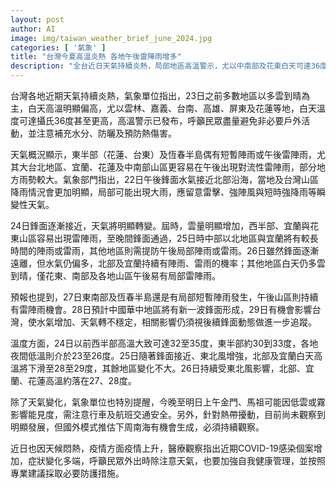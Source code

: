```yaml
---
layout: post
author: AI
image: img/taiwan_weather_brief_june_2024.jpg
categories: [ '氣象' ]
title: "台灣今夏高溫炎熱 各地午後雷陣雨增多"
description: "全台近日天氣持續炎熱，局部地區高溫警示，尤以中南部及花東白天可達36度，多地需提防午後大雷雨及短時強降雨。24日鋒面靠近，天氣明顯轉變，北部與宜蘭溫度下滑並出現較長時陣雨。交通受低雲霧影響需留意，南海熱帶擾動及疫情變化也需持續關注。"
---
```

台灣各地近期天氣持續炎熱，氣象單位指出，23日之前多數地區以多雲到晴為主，白天高溫明顯偏高，尤以雲林、嘉義、台南、高雄、屏東及花蓮等地，白天溫度可達攝氏36度甚至更高，高溫警示已發布，呼籲民眾盡量避免非必要戶外活動，並注意補充水分、防曬及預防熱傷害。

天氣概況顯示，東半部（花蓮、台東）及恆春半島偶有短暫陣雨或午後雷陣雨，尤其大台北地區、宜蘭、花蓮及中南部山區更容易在午後出現對流性雷陣雨，部分地方雨勢較大。氣象部門指出，22日午後鋒面水氣接近北部沿海，當地及台灣山區降雨情況會更加明顯，局部可能出現大雨，應留意雷擊、強陣風與短時強降雨等瞬變性天氣。

24日鋒面逐漸接近，天氣將明顯轉變。屆時，雲量明顯增加，西半部、宜蘭與花東山區容易出現雷陣雨，至晚間鋒面通過，25日時中部以北地區與宜蘭將有較長時間的陣雨或雷雨，其他地區則需提防午後局部陣雨或雷雨。26日雖然鋒面逐漸遠離，但水氣仍偏多，北部及宜蘭持續有陣雨、雷雨的機率；其他地區白天仍多雲到晴，僅花東、南部及各地山區午後易有局部雷陣雨。

預報也提到，27日東南部及恆春半島還是有局部短暫陣雨發生，午後山區則持續有雷陣雨機會。28日預計中國華中地區將有新一波鋒面形成，29日有機會影響台灣，使水氣增加、天氣轉不穩定，相關影響仍須視後續鋒面動態做進一步追蹤。

溫度方面，24日以前西半部高溫大致可達32至35度，東半部約30到33度，各地夜間低溫則介於23至26度。25日隨著鋒面接近、東北風增強，北部及宜蘭白天高溫將下滑至28至29度，其餘地區變化不大。26日持續受東北風影響，北部、宜蘭、花蓮高溫約落在27、28度。

除了天氣變化，氣象單位也特別提醒，今晚至明日上午金門、馬祖可能因低雲或霧影響能見度，需注意行車及航班交通安全。另外，針對熱帶擾動，目前尚未觀察到明顯發展，但國外模式推估下周南海有機會生成，必須持續觀察。

近日也因天候悶熱，疫情方面疫情上升，醫療觀察指出近期COVID-19感染個案增加，症狀變化多端，呼籲民眾外出時除注意天氣，也要加強自我健康管理，並按照專業建議採取必要防護措施。